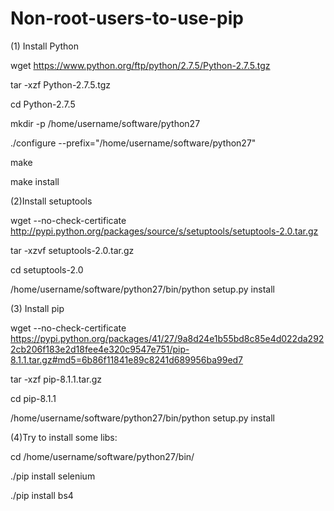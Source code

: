 # Non-root-users-to-use-pip

(1) Install Python

wget https://www.python.org/ftp/python/2.7.5/Python-2.7.5.tgz

tar -xzf Python-2.7.5.tgz

cd Python-2.7.5

mkdir -p /home/username/software/python27 

./configure --prefix="/home/username/software/python27"

make

make install

(2)Install setuptools

wget --no-check-certificate http://pypi.python.org/packages/source/s/setuptools/setuptools-2.0.tar.gz

tar -xzvf setuptools-2.0.tar.gz

cd setuptools-2.0

/home/username/software/python27/bin/python setup.py install

(3) Install pip

wget --no-check-certificate https://pypi.python.org/packages/41/27/9a8d24e1b55bd8c85e4d022da2922cb206f183e2d18fee4e320c9547e751/pip-8.1.1.tar.gz#md5=6b86f11841e89c8241d689956ba99ed7

tar -xzf pip-8.1.1.tar.gz

cd pip-8.1.1

/home/username/software/python27/bin/python setup.py install

(4)Try to install some libs:

cd /home/username/software/python27/bin/

./pip install selenium

./pip install bs4

